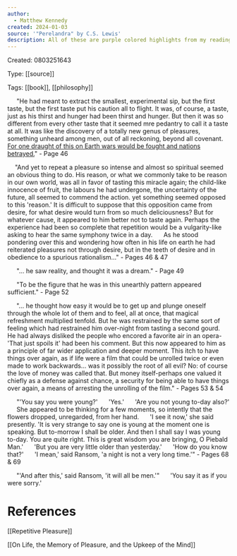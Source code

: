 ```yaml
---
author:
  - Matthew Kennedy
created: 2024-01-03
source: '"Perelandra" by C.S. Lewis'
description: All of these are purple colored highlights from my readings. All page numbers are from the Harper Collins edition of "Perelandra".
---
```

Created: 0803251643

Type: [[source]] 

Tags: [[book]], [[philosophy]]

**$\quad$** "He had meant to extract the smallest, experimental sip, but the first taste, but the first taste put his caution all to flight. It was, of course, a taste, just as his thirst and hunger had been thirst and hunger. But then it was so different from every other taste that it seemed mre pedantry to call it a taste at all. It was like the discovery of a totally new genus of pleasures, something unheard among men, out of all reckoning, beyond all covenant. <ins>For one draught of this on Earth wars would be fought and nations betrayed.</ins>" - Page 46

**$\quad$**"And yet to repeat a pleasure so intense and almost so spiritual seemed an obvious thing to do. His reason, or what we commonly take to be reason in our own world, was all in favor of tasting this miracle again; the child-like innocence of fruit, the labours he had undergone, the uncertainty of the future, all seemed to commend the action. yet something seemed opposed to this 'reason.' It is difficult to suppose that this opposition came from desire, for what desire would turn from so much deliciousness? But for whatever cause, it appeared to him better not to taste again. Perhaps the experience had been so complete that repetition would be a vulgarity-like asking to hear the same symphony twice in a day. 
**$\quad$** As he stood pondering over this and wondering how often in his life on earth he had reiterated pleasures not through desire, but in the teeth of desire and in obedience to a spurious rationalism…" - Pages 46 & 47

**$\quad$** "… he saw reality, and thought it was a dream." - Page 49

**$\quad$** "To be the figure that he was in this unearthly pattern appeared sufficient." - Page 52

$\quad$ "… he thought how easy it would be to get up and plunge oneself through the whole lot of them and to feel, all at once, that magical refreshment multiplied tenfold. But he was restrained by the same sort of feeling which had restrained him over-night from tasting a second gourd. He had always disliked the people who encored a favorite air in an opera-'That just spoils it' had been his comment. But this now appeared to him as a principle of far wider application and deeper moment. This itch to have things over again, as if life were a film that could be unrolled twice or even made to work backwards… was it possibly the root of all evil? No: of course the love of money was called that. But money itself-perhaps one valued it chiefly as a defense against chance, a security for being able to have things over again, a means of arresting the unrolling of the film." - Pages 53 & 54

**$\quad$** "'You say you were young?'
**$\quad$** 'Yes.'
**$\quad$** 'Are you not young to-day also?'
**$\quad$** She appeared to be thinking for a few moments, so intently that the flowers dropped, unregarded, from her hand.
**$\quad$** 'I see it now,' she said presently. 'It is very strange to say one is young at the moment one is speaking. But to-morrow I shall be older. And then I shall say I was young to-day. You are quite right. This is great wisdom you are bringing, O Piebald Man.'
**$\quad$** 'But you are very little older than yesterday.'
**$\quad$** 'How do you know that?'
**$\quad$** 'I mean,' said Ransom, 'a night is not a very long time.'" - Pages 68 & 69

$\quad$ "'And after this,' said Ransom, 'it will all be men.'"
$\quad$ 'You say it as if you were sorry.'
$\quad$ 





# References

[[Repetitive Pleasure]]

[[On Life, the Memory of Pleasure, and the Upkeep of the Mind]]

